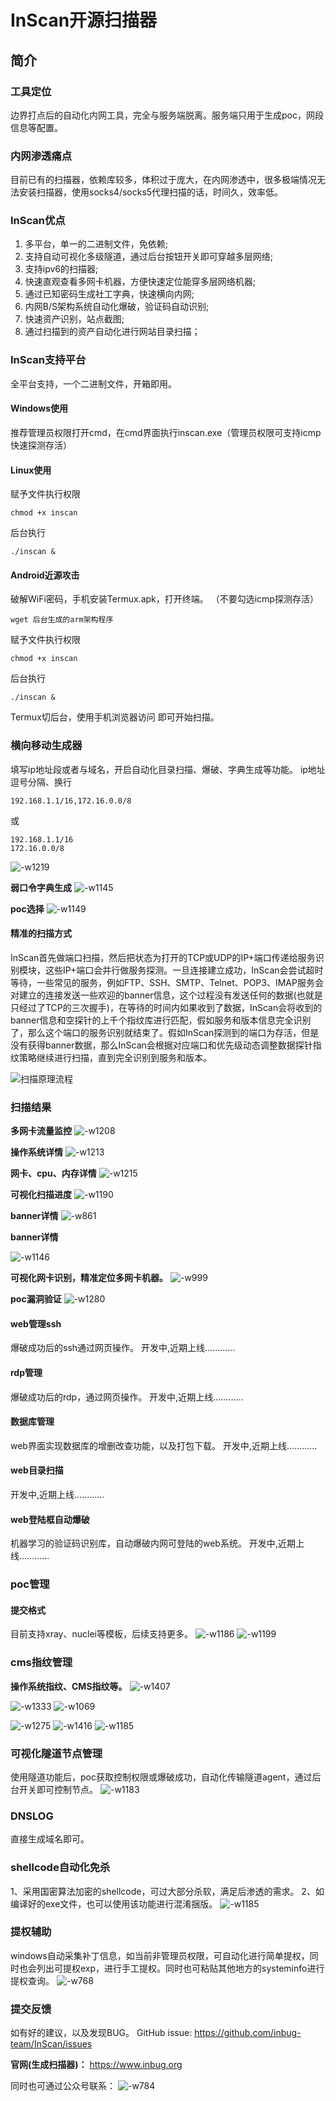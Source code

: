 # InScan开源扫描器
## 简介
### 工具定位
边界打点后的自动化内网工具，完全与服务端脱离。服务端只用于生成poc，网段信息等配置。
### 内网渗透痛点
目前已有的扫描器，依赖库较多，体积过于庞大，在内网渗透中，很多极端情况无法安装扫描器，使用socks4/socks5代理扫描的话，时间久，效率低。
### InScan优点
1. 多平台，单一的二进制文件，免依赖;
2. 支持自动可视化多级隧道，通过后台按钮开关即可穿越多层网络;
3. 支持ipv6的扫描器;
4. 快速直观查看多网卡机器，方便快速定位能穿多层网络机器;
5. 通过已知密码生成社工字典，快速横向内网;
6. 内网B/S架构系统自动化爆破，验证码自动识别;
7. 快速资产识别，站点截图;
8. 通过扫描到的资产自动化进行网站目录扫描；

### InScan支持平台
全平台支持，一个二进制文件，开箱即用。
#### Windows使用
推荐管理员权限打开cmd，在cmd界面执行inscan.exe（管理员权限可支持icmp快速探测存活）
#### Linux使用
赋予文件执行权限
```
chmod +x inscan
```
后台执行
```
./inscan &
```
#### Android近源攻击
破解WiFi密码，手机安装Termux.apk，打开终端。  （不要勾选icmp探测存活）

```
wget 后台生成的arm架构程序
```
赋予文件执行权限
```
chmod +x inscan
```
后台执行
```
./inscan &
```
Termux切后台，使用手机浏览器访问 即可开始扫描。 

### 横向移动生成器
填写ip地址段或者与域名，开启自动化目录扫描、爆破、字典生成等功能。
ip地址逗号分隔、换行
```
192.168.1.1/16,172.16.0.0/8
```
或
```
192.168.1.1/16
172.16.0.0/8
```
![-w1219](images/001.jpeg)

**弱口令字典生成**
![-w1145](images/002.jpeg)

**poc选择**
![-w1149](images/003.jpeg)

#### 精准的扫描方式
InScan首先做端口扫描，然后把状态为打开的TCP或UDP的IP+端口传递给服务识别模块，这些IP+端口会并行做服务探测。一旦连接建立成功，InScan会尝试超时等待，一些常见的服务，例如FTP、SSH、SMTP、Telnet、POP3、IMAP服务会对建立的连接发送一些欢迎的banner信息，这个过程没有发送任何的数据(也就是只经过了TCP的三次握手)，在等待的时间内如果收到了数据，InScan会将收到的banner信息和空探针的上千个指纹库进行匹配，假如服务和版本信息完全识别了，那么这个端口的服务识别就结束了。假如InScan探测到的端口为存活，但是没有获得banner数据，那么InScan会根据对应端口和优先级动态调整数据探针指纹策略继续进行扫描，直到完全识别到服务和版本。


![扫描原理流程](images/004.png)


### 扫描结果
**多网卡流量监控**
![-w1208](images/005.jpeg)

**操作系统详情**
![-w1213](images/006.jpeg)

**网卡、cpu、内存详情**
![-w1215](images/022.jpeg)

**可视化扫描进度**
![-w1190](images/007.jpeg)

**banner详情**
![-w861](images/023.jpeg)

**banner详情**

![-w1146](images/008.jpeg)

**可视化网卡识别，精准定位多网卡机器。**
![-w999](images/009.jpeg)

**poc漏洞验证**
![-w1280](images/010.jpeg)



#### web管理ssh
爆破成功后的ssh通过网页操作。
开发中,近期上线............
#### rdp管理
爆破成功后的rdp，通过网页操作。
开发中,近期上线............
#### 数据库管理
web界面实现数据库的增删改查功能，以及打包下载。
开发中,近期上线............
#### web目录扫描
开发中,近期上线............
#### web登陆框自动爆破
机器学习的验证码识别库，自动爆破内网可登陆的web系统。
开发中,近期上线............
### poc管理
#### 提交格式
目前支持xray、nuclei等模板，后续支持更多。
![-w1186](images/011.jpeg)
![-w1199](images/012.jpeg)


### cms指纹管理
**操作系统指纹、CMS指纹等。**
![-w1407](images/013.jpeg)

![-w1333](images/014.jpeg)
![-w1069](images/015.jpeg)

![-w1275](images/016.jpeg)
![-w1416](images/017.jpeg)
![-w1185](images/018.jpeg)

### 可视化隧道节点管理
使用隧道功能后，poc获取控制权限或爆破成功，自动化传输隧道agent，通过后台开关即可控制节点。
![-w1183](images/019.jpeg)

### DNSLOG
直接生成域名即可。
### shellcode自动化免杀
1、采用国密算法加密的shellcode，可过大部分杀软，满足后渗透的需求。
2、如编译好的exe文件，也可以使用该功能进行混淆捆版。
![-w1185](images/020.jpeg)

### 提权辅助
windows自动采集补丁信息，如当前非管理员权限，可自动化进行简单提权，同时也会列出可提权exp，进行手工提权。同时也可粘贴其他地方的systeminfo进行提权查询。
![-w768](images/021.jpeg)


### 提交反馈
如有好的建议，以及发现BUG。
GitHub issue: https://github.com/inbug-team/InScan/issues

**官网(生成扫描器)：**
https://www.inbug.org

同时也可通过公众号联系：
![-w784](images/032.jpeg)